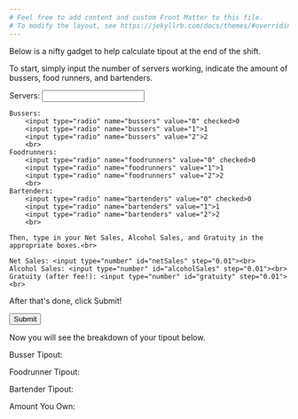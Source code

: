 ```yaml
---
# Feel free to add content and custom Front Matter to this file.
# To modify the layout, see https://jekyllrb.com/docs/themes/#overriding-theme-defaults
---
```


Below is a nifty gadget to help calculate tipout at the end of the shift.

To start, simply input the number of servers working, indicate the amount of bussers, food runners, and bartenders.

<div id="userInputs">
    Servers: <input type="number" id="servers" step="0.01"><br>

    Bussers: 
        <input type="radio" name="bussers" value="0" checked>0
        <input type="radio" name="bussers" value="1">1
        <input type="radio" name="bussers" value="2">2
        <br>
    Foodrunners: 
        <input type="radio" name="foodrunners" value="0" checked>0
        <input type="radio" name="foodrunners" value="1">1
        <input type="radio" name="foodrunners" value="2">2
        <br>
    Bartenders: 
        <input type="radio" name="bartenders" value="0" checked>0
        <input type="radio" name="bartenders" value="1">1
        <input type="radio" name="bartenders" value="2">2
        <br>

    Then, type in your Net Sales, Alcohol Sales, and Gratuity in the appropriate boxes.<br>

    Net Sales: <input type="number" id="netSales" step="0.01"><br>
    Alcohol Sales: <input type="number" id="alcoholSales" step="0.01"><br>
    Gratuity (after fee!): <input type="number" id="gratuity" step="0.01"><br>
</div>
After that's done, click Submit! 

<button type="button" onclick="submitHandler(userInputs)">Submit</button>

Now you will see the breakdown of your tipout below.

<p id="busserTipout">Busser Tipout:</p>
<p id="foodrunnerTipout">Foodrunner Tipout:</p>
<p id="bartenderTipout">Bartender Tipout:</p>
<p id="amountYouOwn">Amount You Own:</p>

<script src="{{ base.url | prepend: site.url }}/tinker/tipout.js"></script>


